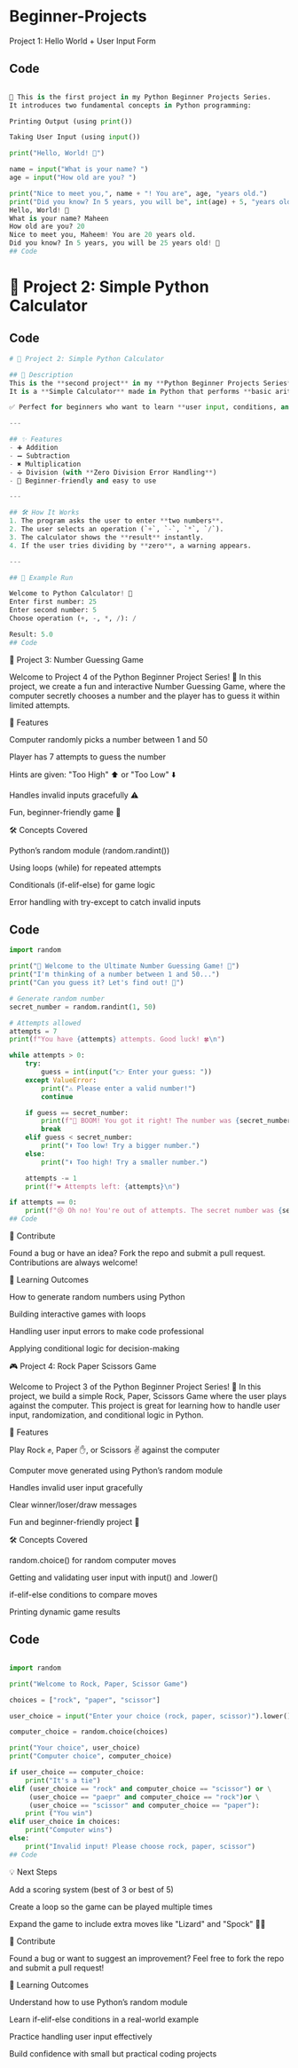 # Beginner-Projects

Project 1: Hello World + User Input Form
## Code
```python

👋 This is the first project in my Python Beginner Projects Series.
It introduces two fundamental concepts in Python programming:

Printing Output (using print())

Taking User Input (using input())

print("Hello, World! 👋")

name = input("What is your name? ")
age = input("How old are you? ")

print("Nice to meet you,", name + "! You are", age, "years old.")
print("Did you know? In 5 years, you will be", int(age) + 5, "years old! 🚀")
Hello, World! 👋
What is your name? Maheen
How old are you? 20
Nice to meet you, Maheem! You are 20 years old.
Did you know? In 5 years, you will be 25 years old! 🚀
## Code
```
# 🧮 Project 2: Simple Python Calculator  
## Code
```python
# 🧮 Project 2: Simple Python Calculator  

## 📌 Description  
This is the **second project** in my **Python Beginner Projects Series**.  
It is a **Simple Calculator** made in Python that performs **basic arithmetic operations**.  

✅ Perfect for beginners who want to learn **user input, conditions, and error handling**.  

---

## ✨ Features  
- ➕ Addition  
- ➖ Subtraction  
- ✖️ Multiplication  
- ➗ Division (with **Zero Division Error Handling**)  
- 🎯 Beginner-friendly and easy to use  

---

## 🛠️ How It Works  
1. The program asks the user to enter **two numbers**.  
2. The user selects an operation (`+`, `-`, `*`, `/`).  
3. The calculator shows the **result** instantly.  
4. If the user tries dividing by **zero**, a warning appears.  

---

## 📸 Example Run  

Welcome to Python Calculator! 🧮
Enter first number: 25
Enter second number: 5
Choose operation (+, -, *, /): /

Result: 5.0
## Code
```
🎲 Project 3: Number Guessing Game

Welcome to Project 4 of the Python Beginner Project Series! 🚀
In this project, we create a fun and interactive Number Guessing Game, where the computer secretly chooses a number and the player has to guess it within limited attempts.

📌 Features

Computer randomly picks a number between 1 and 50

Player has 7 attempts to guess the number

Hints are given: "Too High" ⬆️ or "Too Low" ⬇️

Handles invalid inputs gracefully ⚠️

Fun, beginner-friendly game 🎉

🛠️ Concepts Covered

Python’s random module (random.randint())

Using loops (while) for repeated attempts

Conditionals (if-elif-else) for game logic

Error handling with try-except to catch invalid inputs
## Code
```python
import random

print("🎲 Welcome to the Ultimate Number Guessing Game! 🎲")
print("I'm thinking of a number between 1 and 50...")
print("Can you guess it? Let's find out! 🚀")

# Generate random number
secret_number = random.randint(1, 50)

# Attempts allowed
attempts = 7
print(f"You have {attempts} attempts. Good luck! 🍀\n")

while attempts > 0:
    try:
        guess = int(input("👉 Enter your guess: "))
    except ValueError:
        print("⚠️ Please enter a valid number!")
        continue

    if guess == secret_number:
        print(f"🎉 BOOM! You got it right! The number was {secret_number}. 🏆")
        break
    elif guess < secret_number:
        print("⬆️ Too low! Try a bigger number.")
    else:
        print("⬇️ Too high! Try a smaller number.")

    attempts -= 1
    print(f"❤️ Attempts left: {attempts}\n")

if attempts == 0:
    print(f"😢 Oh no! You're out of attempts. The secret number was {secret_number}. Better luck next time!")
## Code
```
🤝 Contribute

Found a bug or have an idea?
Fork the repo and submit a pull request. Contributions are always welcome!

🎯 Learning Outcomes

How to generate random numbers using Python

Building interactive games with loops

Handling user input errors to make code professional

Applying conditional logic for decision-making

🎮 Project 4: Rock Paper Scissors Game

Welcome to Project 3 of the Python Beginner Project Series! 🚀
In this project, we build a simple Rock, Paper, Scissors Game where the user plays against the computer. This project is great for learning how to handle user input, randomization, and conditional logic in Python.

📌 Features

Play Rock ✊, Paper ✋, or Scissors ✌️ against the computer

Computer move generated using Python’s random module

Handles invalid user input gracefully

Clear winner/loser/draw messages

Fun and beginner-friendly project 🎉

🛠️ Concepts Covered

random.choice() for random computer moves

Getting and validating user input with input() and .lower()

if-elif-else conditions to compare moves

Printing dynamic game results

## Code
```python

import random

print("Welcome to Rock, Paper, Scissor Game")

choices = ["rock", "paper", "scissor"]

user_choice = input("Enter your choice (rock, paper, scissor)").lower()

computer_choice = random.choice(choices)

print("Your choice", user_choice)
print("Computer choice", computer_choice)

if user_choice == computer_choice:
    print("It's a tie")
elif (user_choice == "rock" and computer_choice == "scissor") or \
     (user_choice == "paepr" and computer_choice == "rock")or \
     (user_choice == "scissor" and computer_choice == "paper"):
    print ("You win")
elif user_choice in choices:
    print("Computer wins")
else:
    print("Invalid input! Please choose rock, paper, scissor")
## Code
```

💡 Next Steps

Add a scoring system (best of 3 or best of 5)

Create a loop so the game can be played multiple times

Expand the game to include extra moves like "Lizard" and "Spock" 🦎🖖

🤝 Contribute

Found a bug or want to suggest an improvement?
Feel free to fork the repo and submit a pull request!

🎯 Learning Outcomes

Understand how to use Python’s random module

Learn if-elif-else conditions in a real-world example

Practice handling user input effectively

Build confidence with small but practical coding projects
